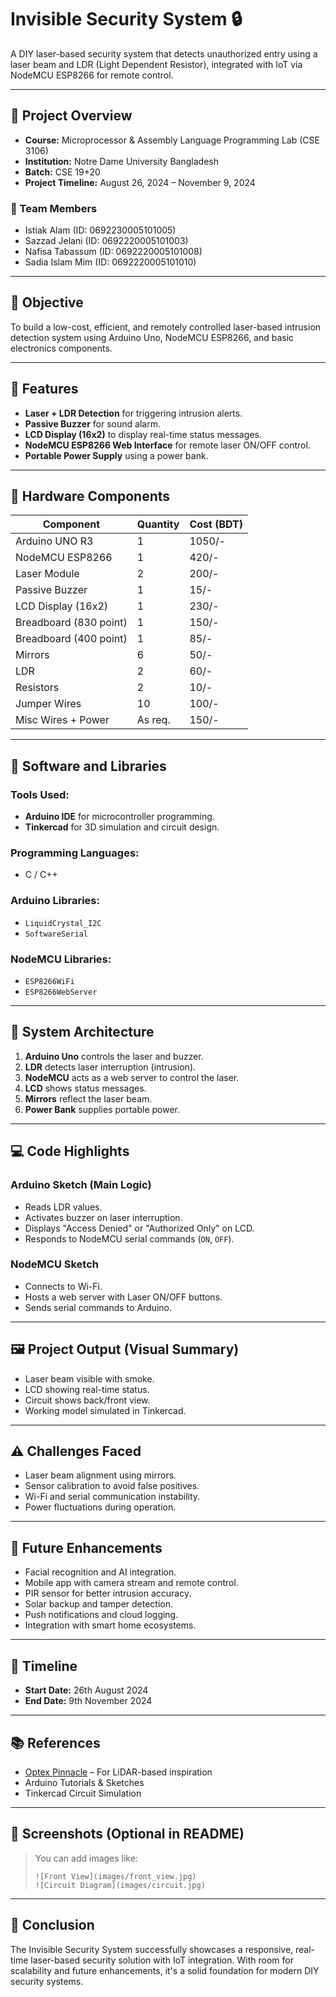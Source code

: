 # Invisible Security System 🔒

A DIY laser-based security system that detects unauthorized entry using a laser beam and LDR (Light Dependent Resistor), integrated with IoT via NodeMCU ESP8266 for remote control.

---

## 📘 Project Overview

- **Course:** Microprocessor & Assembly Language Programming Lab (CSE 3106)
- **Institution:** Notre Dame University Bangladesh
- **Batch:** CSE 19+20
- **Project Timeline:** August 26, 2024 – November 9, 2024

### 👥 Team Members

- Istiak Alam (ID: 0692230005101005)
- Sazzad Jelani (ID: 0692220005101003)
- Nafisa Tabassum (ID: 0692220005101008)
- Sadia Islam Mim (ID: 0692220005101010)

---

## 📌 Objective

To build a low-cost, efficient, and remotely controlled laser-based intrusion detection system using Arduino Uno, NodeMCU ESP8266, and basic electronics components.

---

## 🎯 Features

- **Laser + LDR Detection** for triggering intrusion alerts.
- **Passive Buzzer** for sound alarm.
- **LCD Display (16x2)** to display real-time status messages.
- **NodeMCU ESP8266 Web Interface** for remote laser ON/OFF control.
- **Portable Power Supply** using a power bank.

---

## 🔧 Hardware Components

| Component              | Quantity | Cost (BDT) |
|------------------------|----------|------------|
| Arduino UNO R3         | 1        | 1050/-     |
| NodeMCU ESP8266        | 1        | 420/-      |
| Laser Module           | 2        | 200/-      |
| Passive Buzzer         | 1        | 15/-       |
| LCD Display (16x2)     | 1        | 230/-      |
| Breadboard (830 point) | 1        | 150/-      |
| Breadboard (400 point) | 1        | 85/-       |
| Mirrors                | 6        | 50/-       |
| LDR                    | 2        | 60/-       |
| Resistors              | 2        | 10/-       |
| Jumper Wires           | 10       | 100/-      |
| Misc Wires + Power     | As req.  | 150/-      |

---

## 🧠 Software and Libraries

### Tools Used:
- **Arduino IDE** for microcontroller programming.
- **Tinkercad** for 3D simulation and circuit design.

### Programming Languages:
- C / C++

### Arduino Libraries:
- `LiquidCrystal_I2C`
- `SoftwareSerial`

### NodeMCU Libraries:
- `ESP8266WiFi`
- `ESP8266WebServer`

---

## 🧬 System Architecture

1. **Arduino Uno** controls the laser and buzzer.
2. **LDR** detects laser interruption (intrusion).
3. **NodeMCU** acts as a web server to control the laser.
4. **LCD** shows status messages.
5. **Mirrors** reflect the laser beam.
6. **Power Bank** supplies portable power.

---

## 💻 Code Highlights

### Arduino Sketch (Main Logic)
- Reads LDR values.
- Activates buzzer on laser interruption.
- Displays "Access Denied" or "Authorized Only" on LCD.
- Responds to NodeMCU serial commands (`ON`, `OFF`).

### NodeMCU Sketch
- Connects to Wi-Fi.
- Hosts a web server with Laser ON/OFF buttons.
- Sends serial commands to Arduino.

---

## 🖼️ Project Output (Visual Summary)

- Laser beam visible with smoke.
- LCD showing real-time status.
- Circuit shows back/front view.
- Working model simulated in Tinkercad.

---

## ⚠️ Challenges Faced

- Laser beam alignment using mirrors.
- Sensor calibration to avoid false positives.
- Wi-Fi and serial communication instability.
- Power fluctuations during operation.

---

## 🚀 Future Enhancements

- Facial recognition and AI integration.
- Mobile app with camera stream and remote control.
- PIR sensor for better intrusion accuracy.
- Solar backup and tamper detection.
- Push notifications and cloud logging.
- Integration with smart home ecosystems.

---

## 📅 Timeline

- **Start Date:** 26th August 2024
- **End Date:** 9th November 2024

---

## 📚 References

- [Optex Pinnacle](https://www.optexpinnacle.com) – For LiDAR-based inspiration
- Arduino Tutorials & Sketches
- Tinkercad Circuit Simulation

---

## 📸 Screenshots (Optional in README)

> You can add images like:
> ```
> ![Front View](images/front_view.jpg)
> ![Circuit Diagram](images/circuit.jpg)
> ```

---

## 🏁 Conclusion

The Invisible Security System successfully showcases a responsive, real-time laser-based security solution with IoT integration. With room for scalability and future enhancements, it's a solid foundation for modern DIY security systems.


